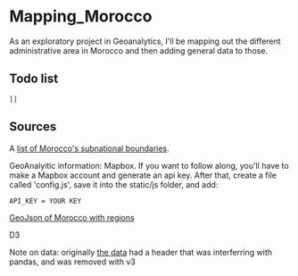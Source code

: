 # Mapping_Morocco
As an exploratory project in Geoanalytics, I'll be mapping out the different administrative area in Morocco and then adding general data to those.

## Todo list
    [] 

## Sources
A [list of Morocco's subnational boundaries](https://data.humdata.org/dataset/cod-ab-mar).

GeoAnalyitic information: Mapbox.  If you want to follow along, you'll have to make a Mapbox account and generate an api key.  After that, create a file called 'config.js', save it into the static/js folder, and add:

`API_KEY = YOUR KEY`

[GeoJson of Morocco with regions](https://raw.githubusercontent.com/manalhama/Morocco-geojson/master/maroc.geojson)

D3

Note on data: originally [the data](https://api.worldbank.org/v2/en/country/MAR?downloadformat=csv) had a header that was interferring with pandas, and was removed with v3

